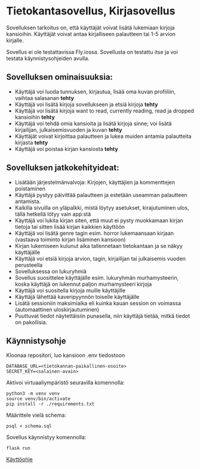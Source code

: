 # Tietokantasovellus, Kirjasovellus
Sovelluksen tarkoitus on, että käyttäjät voivat lisätä lukemiaan kirjoja kansioihin. Käyttäjät voivat antaa kirjalliseen palautteen tai 1-5 arvion kirjalle.

Sovellus ei ole testattavissa Fly.iossa. Sovellusta on testattu itse ja voi testata käynnistysohjeiden avulla.
## Sovelluksen ominaisuuksia:
- Käyttäjä voi luoda tunnuksen, kirjautua, lisää oma kuvan profiiliin, vaihtaa salasanan  **tehty**
- Käyttäjä voi lisätä kirjoja sovellukseen ja etsiä kirjoja **tehty**
- Käyttäjä voi lisätä kirjoja want to read, currently reading, read ja dropped kansioihin **tehty**
- Käyttäjä voi tehdä omia kansioita ja lisätä kirjoja sinne; voi lisätä kirjailijan, julkaisemisvuoden ja kuvan **tehty**
- Käyttäjät voivat kirjoittaa palautteen ja lukea muiden antamia palautteita kirjasta **tehty**
- Käyttäjä voi poistaa kirjan kansiosta **tehty**


## Sovelluksen jatkokehityideat:
- Lisätään järjestelmänvalvoja: Kirjojen, käyttäjien ja kommenttejen poistaminen
- Käyttäjä pystyy päivittää palautteen ja estetään useamman palautteen antamista.
- Kaikilla sivuilla on yläpalkki, mistä löytyy asetukset, kirajutuminen ulos, tällä hetkellä lötyy vain app:stä
- Käyttäjä voi lukita kirjan siten, että muut ei pysty muokkamaan kirjan tietoja tai sitten lisää kirjan kaikkien käyttöön
- Käyttäjä voi lisätä genre tagin esim. horror lukemaansaan kirjaan (vastaava toiminto kirjan lisäminen kansioon)
- Kirjan lukemiseen kulunut aika tallennetaan tietokantaan ja se näkyy käyttäjälle
- Käyttäjä voi etsiä kirjoja arvion, tagin, kirjailijan tai julkaisemis vuoden perusteella
- Sovelluksessa on lukuryhmiä
- Sovellus suosittelee käyttäjälle esim. lukuryhmän murhamysteerin, koska käyttäjä on lukennut paljon murhamysteeri kirjoja 
- Käyttäjä voi suositella kirjoja muille käyttäjille
- Käyttäjä lähettää kaveripyynnön toiselle käyttäjälle
- Lisätä sessioniin maksimiaika eli kuinka kauan session on voimassa (automaattinen uloskirjautuminen)
- Puuttuvat tiedot näytettäisiin punasella, niin käyttäjä tietää, mitkä tiedot on pakollisia.


## Käynnistysohje
Kloonaa repositori, luo kansioon .env tiedostoon 
```
DATABASE_URL=<tietokannan-paikallinen-osoite>
SECRET_KEY=<salainen-avain>
```
Aktivoi virtuaaliympäristö seuravilla komennolla:
```
python3 -m venv venv
source venv/bin/activate
pip install -r ./requirements.txt
```
Määrittele vielä schema:
```
psql < schema.sql
```
Sovellus käynnistyy komennolla:
```
flask run
```
[Käyttöohje](./manual.md)
